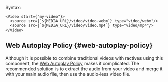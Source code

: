 Syntax:

```tsx
<Video start={"my-video"}>
  <source src={`${MEDIA_URL}/video/video.webm`} type="video/webm"/>
  <source src={`${MEDIA_URL}/video/video.mp4`} type="video/mp4"/>
</Video>
```

## Web Autoplay Policy {#web-autoplay-policy}

Although it is possible to combine traditional videos with ractives using this component, the <a href="https://developer.mozilla.org/en-US/docs/Web/Media/Autoplay_guide#The_play()_method">Web Autoplay Policy</a> makes it complicated. The recommended solution is to extract the audio from your video and merge it with your main audio file, then use the audio-less video file.